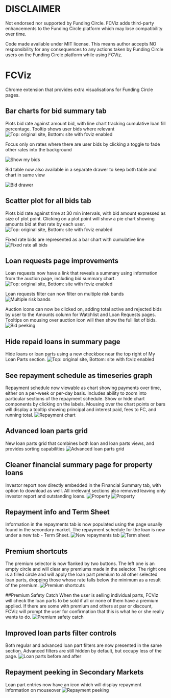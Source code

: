 # DISCLAIMER
Not endorsed nor supported by Funding Circle. FCViz adds third-party enhancements to the Funding Circle platform which may lose compatibility over time.

Code made available under MIT license.
This means author accepts NO responsibility for any consequences to any actions taken by Funding Circle users on the Funding Circle platform while using FCViz.

# FCViz
Chrome extension that provides extra visualisations for Funding Circle pages.

## Bar charts for bid summary tab
Plots bid rate against amount bid, with line chart tracking cumulative loan fill percentage.
Tooltip shows user bids where relevant
![Top: original site, Bottom: site with fcviz enabled](http://lonerifle.github.io/fcviz/fcviz.png)

Focus only on rates where there are user bids by clicking a toggle to fade other rates into the background

![Show my bids](http://lonerifle.github.io/fcviz/showmybids.png)

Bid table now also available in a separate drawer to keep both table and chart in same view

![Bid drawer](http://lonerifle.github.io/fcviz/bidtray.png)

## Scatter plot for all bids tab
Plots bid rate against time at 30 min intervals, with bid amount expressed as size of plot point.
Clicking on a plot point will show a pie chart showing amounts bid at that rate by each user.
![Top: original site, Bottom: site with fcviz enabled](http://lonerifle.github.io/fcviz/fcviz-all.png)

Fixed rate bids are represented as a bar chart with cumulative line
![Fixed rate all bids](http://lonerifle.github.io/fcviz/fixedrate-all.png)

## Loan requests page improvements
Loan requests now have a link that reveals a summary using information from the auction page, including bid summary chart.
![Top: original site, Bottom: site with fcviz enabled](http://lonerifle.github.io/fcviz/fcviz-requests.png)

Loan requests filter can now filter on multiple risk bands
![Multiple risk bands](http://lonerifle.github.io/fcviz/multiband.png)

Auction icons can now be clicked on, adding total active and rejected bids by user to the Amounts column for Watchlist and Loan Requests pages.
Tooltips on mousing over auction icon will then show the full list of bids.
![Bid peeking](http://lonerifle.github.io/fcviz/bidpeek.png)

## Hide repaid loans in summary page
Hide loans or loan parts using a new checkbox near the top right of My Loan Parts section.
![Top: original site, Bottom: site with fcviz enabled](http://lonerifle.github.io/fcviz/fcviz-hiderepaid.png)

## See repayment schedule as timeseries graph
Repayment schedule now viewable as chart showing payments over time, either on a per-week or per-day basis. 
Includes ability to zoom into particular sections of the repayment schedule.
Show or hide chart components by clicking on the labels.
Mousing over the chart points or bars will display a tooltip showing principal and interest paid, fees to FC, 
and running total. 
![Repayment chart](http://lonerifle.github.io/fcviz/fcviz-repay.png)

## Advanced loan parts grid
New loan parts grid that combines both loan and loan parts views, and provides sorting capabilities
![Advanced loan parts grid](http://lonerifle.github.io/fcviz/advanced-loan-parts.png)

## Cleaner financial summary page for property loans
Investor report now directly embedded in the Financial Summary tab, with option to download as well. 
All irrelevant sections also removed leaving only investor report and outstanding loans.
![Property](http://lonerifle.github.io/fcviz/property.png)
![Property](http://lonerifle.github.io/fcviz/property-secondary.png)

## Repayment info and Term Sheet
Information in the repayments tab is now populated using the page usually found in the secondary market.
The repayment schedule for the loan is now under a new tab - Term Sheet.
![New repayments tab](http://lonerifle.github.io/fcviz/newrepayments.png)
![Term sheet](http://lonerifle.github.io/fcviz/termsheet.png)

## Premium shortcuts
The premium selector is now flanked by two buttons.
The left one is an empty circle and will clear any premiums made in the selector. 
The right one is a filled circle and will apply the loan part premium to all other selected loan parts, dropping those whose rate falls below the minimum as a result of the premium.
![Premium shortcuts](http://lonerifle.github.io/fcviz/sell-my-loans.png)

##Premium Safety Catch
When the user is selling individual parts, FCViz will check the loan parts to be sold if all or none of them have a premium applied. If there are some with premium and others at par or discount, FCViz will prompt the user for confirmation that this is what he or she really wants to do.
![Premium safety catch](http://lonerifle.github.io/fcviz/safetycatch.png)

## Improved loan parts filter controls
Both regular and advanced loan part filters are now presented in the same section.
Advanced filters are still hidden by default, but occupy less of the page.
![Loan parts before and after](http://lonerifle.github.io/fcviz/markets.jpg)

## Repayment peeking in Secondary Markets
Loan part entries now have an icon which will display repayment information on mouseover
![Repayment peeking](http://lonerifle.github.io/fcviz/repaymentpeek.png)
